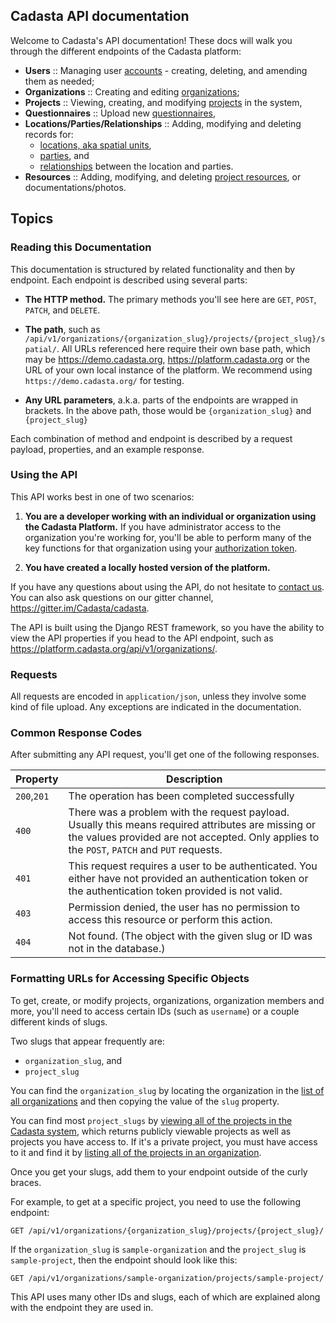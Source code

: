 ## Cadasta API documentation

Welcome to Cadasta's API documentation! These docs will walk you through the different endpoints of the Cadasta platform:

* **Users** :: Managing user [accounts](#managing-a-user-account) - creating, deleting, and amending them as needed;
* **Organizations** :: Creating and editing [organizations](#organizations);
* **Projects** :: Viewing, creating, and modifying [projects](#projects) in the system,
* **Questionnaires** :: Upload new [questionnaires](#questionnaires-1),
* **Locations/Parties/Relationships** :: Adding, modifying and deleting records for:
  * [locations, aka spatial units](#spatial-units-aka-project-locations),
  * [parties](#parties), and
  * [relationships](#relationships) between the location and parties.
* **Resources** :: Adding, modifying, and deleting [project resources](#project-resources), or documentations/photos.

<!-- Mention bulk importing and the structure of Cadasta -->
<!-- include API endpoint visual -->

## Topics

### Reading this Documentation

This documentation is structured by related functionality and then by endpoint. Each endpoint is described using several parts:

* **The HTTP method.** The primary methods you'll see here are `GET`, `POST`, `PATCH`, and `DELETE`.

* **The path**, such as `/api/v1/organizations/{organization_slug}/projects/{project_slug}/spatial/`. All URLs referenced here require their own base path, which may be https://demo.cadasta.org, https://platform.cadasta.org or the URL of your own local instance of the platform. We recommend using `https://demo.cadasta.org/` for testing.

* **Any URL parameters**, a.k.a. parts of the endpoints are wrapped in brackets. In the above path, those would be `{organization_slug}` and `{project_slug}`

Each combination of method and endpoint is described by a request payload, properties, and an example response.

### Using the API

This API works best in one of two scenarios:

1. **You are a developer working with an individual or organization using the Cadasta Platform.** If you have administrator access to the organization you're working for, you'll be able to perform many of the key functions for that organization using your [authorization token](#log-a-user-in--get-authorization-key).

2. **You have created a locally hosted version of the platform.**

If you have any questions about using the API, do not hesitate to <a href="(http://cadasta.org/contact/)" target="_blank">contact us</a>. You can also ask questions on our gitter channel, https://gitter.im/Cadasta/cadasta.

The API is built using the Django REST framework, so you have the ability to view the API properties if you head to the API endpoint, such as https://platform.cadasta.org/api/v1/organizations/.

### Requests

All requests are encoded in `application/json`, unless they involve some kind of file upload. Any exceptions are indicated in the documentation. 

### Common Response Codes

After submitting any API request, you'll get one of the following responses.

Property | Description
---|---
`200`,`201` | The operation has been completed successfully
`400` | There was a problem with the request payload. Usually this means required attributes are missing or the values provided are not accepted. Only applies to the `POST`, `PATCH` and `PUT` requests.
`401` | This request requires a user to be authenticated. You either have not provided an authentication token or the authentication token provided is not valid.
`403` | Permission denied, the user has no permission to access this resource or perform this action.
`404` | Not found. (The object with the given slug or ID was not in the database.)

### Formatting URLs for Accessing Specific Objects

To get, create, or modify projects, organizations, organization members and more, you'll need to access certain IDs (such as `username`) or a couple different kinds of slugs.  

Two slugs that appear frequently are:

* `organization_slug`, and
* `project_slug`

You can find the `organization_slug` by locating the organization in the [list of all organizations](#list-organizations) and then copying the value of the `slug` property.

You can find most `project_slugs` by [viewing all of the projects in the Cadasta system](#list-all-projects), which returns publicly viewable projects as well as projects you have access to. If it's a private project, you must have access to it and find it by [listing all of the projects in an organization](#list-all-projects).

Once you get your slugs, add them to your endpoint outside of the curly braces.

For example, to get at a specific project, you need to use the following endpoint:

```endpoint
GET /api/v1/organizations/{organization_slug}/projects/{project_slug}/
```

If the `organization_slug` is `sample-organization` and the `project_slug` is `sample-project`, then the endpoint should look like this:

```
GET /api/v1/organizations/sample-organization/projects/sample-project/
```

This API uses many other IDs and slugs, each of which are explained along with the endpoint they are used in.
